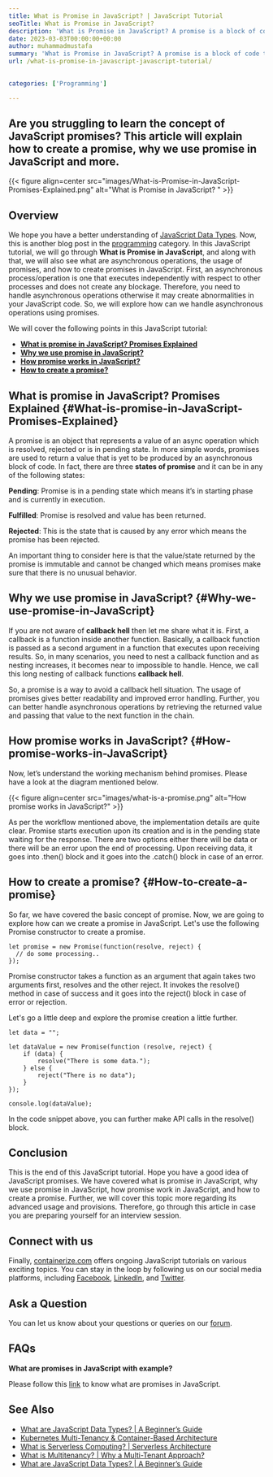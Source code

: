 ```yaml
---
title: What is Promise in JavaScript? | JavaScript Tutorial
seoTitle: What is Promise in JavaScript?
description: 'What is Promise in JavaScript? A promise is a block of code that gives the end result of an asynchronous operation such as pending, completed or rejected.'
date: 2023-03-03T00:00:00+00:00
author: muhammadmustafa
summary: 'What is Promise in JavaScript? A promise is a block of code that gives the end result of an asynchronous operation such as completed or rejected.'
url: /what-is-promise-in-javascript-javascript-tutorial/

    
categories: ['Programming']

---
```

## Are you struggling to learn the concept of JavaScript promises? This article will explain how to create a promise, why we use promise in JavaScript and more.  

{{< figure align=center src="images/What-is-Promise-in-JavaScript-Promises-Explained.png" alt="What is Promise in JavaScript? " >}}
## Overview

We hope you have a better understanding of [JavaScript Data Types][1]. Now, this is another blog post in the [programming][2] category. In this JavaScript tutorial, we will go through **What is Promise in JavaScript**, and along with that, we will also see what are asynchronous operations, the usage of promises, and how to create promises in JavaScript. First, an asynchronous process/operation is one that executes independently with respect to other processes and does not create any blockage. Therefore, you need to handle asynchronous operations otherwise it may create abnormalities in your JavaScript code. So, we will explore how can we handle asynchronous operations using promises. 

We will cover the following points in this JavaScript tutorial:

  * **[What is promise in JavaScript? Promises Explained][3]**
  * **[Why we use promise in JavaScript?][4]**
  * **[How promise works in JavaScript?][5]**
  * **[How to create a promise?][6]**

## What is promise in JavaScript? Promises Explained {#What-is-promise-in-JavaScript-Promises-Explained}

A promise is an object that represents a value of an async operation which is resolved, rejected or is in pending state. In more simple words, promises are used to return a value that is yet to be produced by an asynchronous block of code. In fact, there are three **states of promise** and it can be in any of the following states:

**Pending**: Promise is in a pending state which means it’s in starting phase and is currently in execution.

**Fulfilled**: Promise is resolved and value has been returned.

**Rejected**: This is the state that is caused by any error which means the promise has been rejected.

An important thing to consider here is that the value/state returned by the promise is immutable and cannot be changed which means promises make sure that there is no unusual behavior.

## Why we use promise in JavaScript? {#Why-we-use-promise-in-JavaScript}

If you are not aware of **callback hell** then let me share what it is. First, a callback is a function inside another function. Basically, a callback function is passed as a second argument in a function that executes upon receiving results. So, in many scenarios, you need to nest a callback function and as nesting increases, it becomes near to impossible to handle. Hence, we call this long nesting of callback functions **callback hell**.

So, a promise is a way to avoid a callback hell situation. The usage of promises gives better readability and improved error handling. Further, you can better handle asynchronous operations by retrieving the returned value and passing that value to the next function in the chain.

## How promise works in JavaScript? {#How-promise-works-in-JavaScript}

Now, let’s understand the working mechanism behind promises. Please have a look at the diagram mentioned below.

{{< figure align=center src="images/what-is-a-promise.png" alt="How promise works in JavaScript?" >}}

As per the workflow mentioned above, the implementation details are quite clear. Promise starts execution upon its creation and is in the pending state waiting for the response. There are two options either there will be data or there will be an error upon the end of processing. Upon receiving data, it goes into .then() block and it goes into the .catch() block in case of an error.

## How to create a promise? {#How-to-create-a-promise}

So far, we have covered the basic concept of promise. Now, we are going to explore how can we create a promise in JavaScript. Let's use the following Promise constructor to create a promise.

```
let promise = new Promise(function(resolve, reject) {
  // do some processing.. 
});
```
Promise constructor takes a function as an argument that again takes two arguments first, resolves and the other reject. It invokes the resolve() method in case of success and it goes into the reject() block in case of error or rejection.

Let's go a little deep and explore the promise creation a little further.
```
let data = "";

let dataValue = new Promise(function (resolve, reject) {
    if (data) {
        resolve("There is some data.");
    } else {
        reject("There is no data");
    }
});

console.log(dataValue);
```
In the code snippet above, you can further make API calls in the resolve() block. 

## Conclusion

This is the end of this JavaScript tutorial. Hope you have a good idea of JavaScript promises. We have covered what is promise in JavaScript, why we use promise in JavaScript, how promise work in JavaScript, and how to create a promise. Further, we will cover this topic more regarding its advanced usage and provisions. Therefore, go through this article in case you are preparing yourself for an interview session. 

## Connect with us

Finally, [containerize.com][7] offers ongoing JavaScript tutorials on various exciting topics. You can stay in the loop by following us on our social media platforms, including [Facebook][8], [LinkedIn][9], and [Twitter][10].

## Ask a Question

You can let us know about your questions or queries on our [forum][11].

## FAQs

**What are promises in JavaScript with example?**

Please follow this [link][3] to know what are promises in JavaScript. 

## See Also

  * [What are JavaScript Data Types? | A Beginner’s Guide][1]
  * [Kubernetes Multi-Tenancy & Container-Based Architecture][12]
  * [What is Serverless Computing? | Serverless Architecture][13]
  * [What is Multitenancy? | Why a Multi-Tenant Approach?][14]
  * [What are JavaScript Data Types? | A Beginner’s Guide][15]


 [1]: https://blog.containerize.com/programming/what-are-javascript-data-types-a-beginners-guide/
 [2]: https://blog.containerize.com/categories/programming/
 [3]: #What-is-promise-in-JavaScript-Promises-Explained
 [4]: #Why-we-use-promise-in-JavaScript
 [5]: #How-promise-works-in-JavaScript
 [6]: #How-to-create-a-promise
 [7]: https://www.containerize.com/
 [8]: https://web.facebook.com/containerize
 [9]: https://www.linkedin.com/company/containerize/
 [10]: https://twitter.com/containerize_co
 [11]: https://forum.containerize.com/
 [12]: https://blog.containerize.com/kubernetes-multi-tenancy-container-based-architecture/
 [13]: https://blog.containerize.com/programming/what-is-serverless-computing-serverless-architecture/
 [14]: https://blog.containerize.com/programming/what-is-multitenancy-why-a-multi-tenant-approach-2/
 [15]: https://blog.containerize.com/programming/what-are-javascript-data-types-a-beginners-guide/